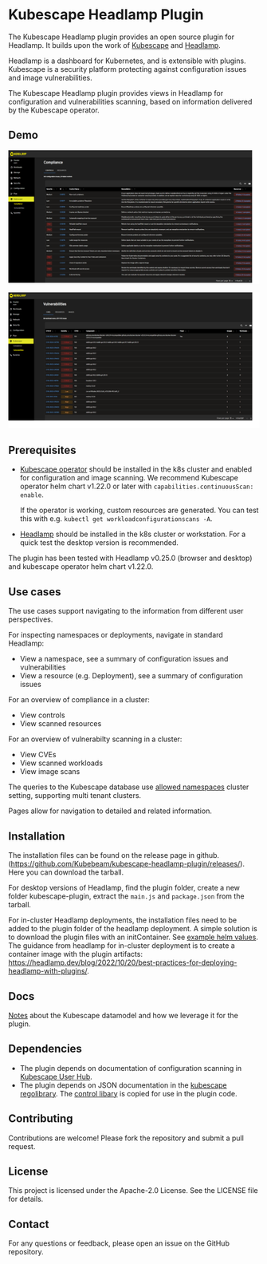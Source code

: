 # Kubescape Headlamp Plugin

The Kubescape Headlamp plugin provides an open source plugin for Headlamp. It builds upon the work of [Kubescape](https://kubescape.io/) and [Headlamp](https://github.com/headlamp-k8s/headlamp).

Headlamp is a dashboard for Kubernetes, and is extensible with plugins. Kubescape is a security platform protecting against configuration issues and image vulnerabilities.

The Kubescape Headlamp plugin provides views in Headlamp for configuration and vulnerabilities scanning, based on information delivered by the Kubescape operator.

## Demo

![compliance](./demo/compliance.png)

![vulnerabilities](./demo/vulnerabilities.png)

## Prerequisites

- [Kubescape operator](https://kubescape.io/docs/operator/) should be installed in the k8s cluster and enabled for configuration and image scanning.
  We recommend Kubescape operator helm chart v1.22.0 or later with `capabilities.continuousScan: enable`.

  If the operator is working, custom resources are generated. You can test this with e.g. `kubectl get workloadconfigurationscans -A`.

- [Headlamp](https://github.com/headlamp-k8s/headlamp) should be installed in the k8s cluster or workstation. For a quick test the desktop version is recommended.

The plugin has been tested with Headlamp v0.25.0 (browser and desktop) and kubescape operator helm chart v1.22.0.

## Use cases

The use cases support navigating to the information from different user perspectives.

For inspecting namespaces or deployments, navigate in standard Headlamp:

- View a namespace, see a summary of configuration issues and vulnerabilities
- View a resource (e.g. Deployment), see a summary of configuration issues

For an overview of compliance in a cluster:

- View controls
- View scanned resources

For an overview of vulnerabilty scanning in a cluster:

- View CVEs
- View scanned workloads
- View image scans

The queries to the Kubescape database use [allowed namespaces](https://headlamp.dev/docs/latest/faq/#i-cannot-access-any-section-in-my-cluster-it-keeps-saying-access-denied) cluster setting, supporting multi tenant clusters.

Pages allow for navigation to detailed and related information.

## Installation

The installation files can be found on the release page in github. (https://github.com/Kubebeam/kubescape-headlamp-plugin/releases/). Here you can download the tarball.

For desktop versions of Headlamp, find the plugin folder, create a new folder kubescape-plugin, extract the `main.js` and `package.json` from the tarball.

For in-cluster Headlamp deployments, the installation files need to be added to the plugin folder of the headlamp deployment. A simple solution is to download the plugin files with an initContainer. See [example helm values](./examples/headlamp-helm-values.yaml).
The guidance from headlamp for in-cluster deployment is to create a container image with the plugin artifacts: https://headlamp.dev/blog/2022/10/20/best-practices-for-deploying-headlamp-with-plugins/.

## Docs

[Notes](./docs/kubescape-model.md) about the Kubescape datamodel and how we leverage it for the plugin.

## Dependencies

- The plugin depends on documentation of configuration scanning in [Kubescape User Hub](https://hub.armosec.io/docs/controls).
- The plugin depends on JSON documentation in the [kubescape regolibrary](https://github.com/kubescape/regolibrary/releases/download/v2/controls/). The [control libary](./src/ConfigurationScanning/controlLibrary.js) is copied for use in the plugin code.

## Contributing

Contributions are welcome! Please fork the repository and submit a pull request.

## License

This project is licensed under the Apache-2.0 License. See the LICENSE file for details.

## Contact

For any questions or feedback, please open an issue on the GitHub repository.
